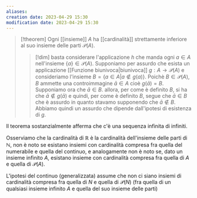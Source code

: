 ```yaml
---
aliases: 
creation date: 2023-04-29 15:30
modification date: 2023-04-29 15:30
---
```


> [!theorem]
> Ogni [[insieme]] $A$ ha [[cardinalità]] strettamente inferiore al suo insieme delle parti $\mathcal{P}(A)$.
> 
>
>>[!dim]
> >basta considerare l'applicazione $h$ che manda ogni $a \in A$ nell'insieme $\{ a \} \in \mathcal{P}(A)$.
> > Supponiamo per assurdo che esista un applicazione [[Funzione biunivoca|biunivoca]] $g : A \to \mathcal{P}(A)$ e consideriamo l'insieme $B = \{ a \in A | a \notin g(a) \}$. Poichè $B \in \mathcal{P}(A),B$ ammette una controimmagine $\bar{a} \in A$ cioè $g(\bar{a}) = B$. Supponiamo ora che $\bar{a} \in B$. allora, per come è definito $B$, si ha che $\bar{a} \notin g(\bar{a})$ e quindi, per come è definito $B$, segue che $\bar{a} \in B$ che è assurdo in quanto stavamo supponendo che $\bar{a} \notin B$. Abbiamo quindi un assurdo che dipende dall'ipotesi di esistenza di $g$.
 
Il teorema sostanzialmente afferma che c'è una sequenza infinita di infiniti.

Osserviamo che la cardinalità di $\mathbb{R}$ è la cardinalità dell'insieme delle parti di $\mathbb{N}$, non è noto se esistano insiemi con cardinalità compresa fra quella del numerabile e quella del continuo, e analogamente non è noto se, dato un insieme infinito $A$, esistano insieme con cardinalità compresa fra quella di $A$ e quella di $\mathcal{P}(A)$.

L'ipotesi del continuo (generalizzata) assume che non ci siano insiemi di cardinalità compresa fra quella di $N$ e quella di $\mathcal{P}(N)$ (fra quella di un qualsiasi insieme infinito $A$ e quella del suo insieme delle parti)




